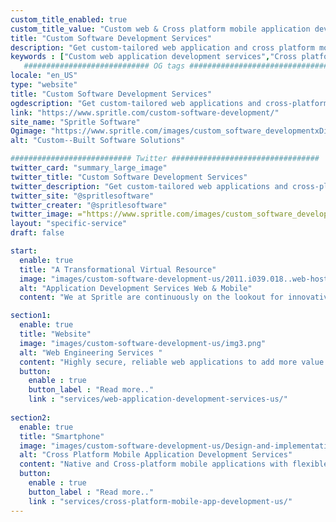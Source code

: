```yaml
---
custom_title_enabled: true
custom_title_value: "Custom web & Cross platform mobile application development services"
title: "Custom Software Development Services"
description: "Get custom-tailored web application and cross platform mobile application developed by one of the best team in spritle.We offer End-to-End development services."
keywords : ["Custom web application development services","Cross platform mobile app development services"]
   ############################ OG tags #################################
locale: "en_US"
type: "website"
title: "Custom Software Development Services" 
ogdescription: "Get custom-tailored web applications and cross-platform mobile applications developed by one of the best teams in Spritle. We offer End-to-End development services."
link: "https://www.spritle.com/custom-software-development/"
site_name: "Spritle Software"
Ogimage: "https://www.spritle.com/images/custom_software_developmentxDigital-Application-Development-Company.png.pagespeed.ic.bVx5Niq8s2.webp"
alt: "Custom--Built Software Solutions" 

########################### Twitter #################################
twitter_card: "summary_large_image"
twitter_title: "Custom Software Development Services" 
twitter_description: "Get custom-tailored web applications and cross-platform mobile applications developed by one of the best teams in Spritle. We offer End-to-End development services."
twitter_site: "@spritlesoftware"
twitter_creater: "@spritlesoftware"
twitter_image: ="https://www.spritle.com/images/custom_software_developmentxDigital-Application-Development-Company.png.pagespeed.ic.bVx5Niq8s2.webp"
layout: "specific-service"
draft: false

start:
  enable: true
  title: "A Transformational Virtual Resource"
  image: "images/custom-software-development-us/2011.i039.018..web-hosting-isometric-[Converted].png"
  alt: "Application Development Services Web & Mobile"
  content: "We at Spritle are continuously on the lookout for innovative methods to combine the technological revolution with the goal of bringing you faultless apps four times faster to market. We create and deploy unique software solutions utilising cutting-edge technologies such as AI and machine learning, React, and the cloud to your hands in a timely manner."

section1:
  enable: true
  title: "Website"
  image: "images/custom-software-development-us/img3.png"
  alt: "Web Engineering Services "
  content: "Highly secure, reliable web applications to add more value to your business"
  button:
    enable : true
    button_label : "Read more.."
    link : "services/web-application-development-services-us/"
  
section2:
  enable: true
  title: "Smartphone"
  image: "images/custom-software-development-us/Design-and-implementation-of-Native-Android-Apps.png"
  alt: "Cross Platform Mobile Application Development Services"
  content: "Native and Cross-platform mobile applications with flexible features and design"
  button:
    enable : true
    button_label : "Read more.."
    link : "services/cross-platform-mobile-app-development-us/"
---
```

